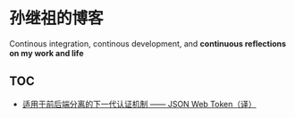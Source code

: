 # 孙继祖的博客

Continous integration, continous development, and **continuous reflections on my work and life**

## TOC

* [适用于前后端分离的下一代认证机制 —— JSON Web Token（译）](https://github.com/smilingsun/blog/issues/1)
